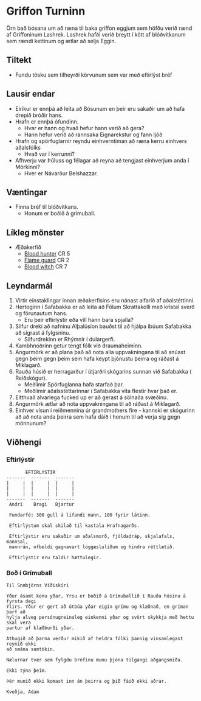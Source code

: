 # Griffon Turninn

Örn bað bósana um að ræna til baka griffon eggjum sem höfðu verið rænd af 
Griffoninum Lashrek. Lashrek hafði verið breytt í kött af blóðvitkanum sem 
rændi kettinum og ætlar að selja Eggin.

## Tiltekt
- Fundu tösku sem tilheyrði körvunum sem var með eftirlýst bréf

## Lausir endar
- Eiríkur er ennþá að leita að Bósunum en þeir eru sakaðir um að hafa drepið 
bróðir hans.
- Hrafn er ennþá ófundinn.
  - Hvar er hann og hvað hefur hann verið að gera?
  - Hann hefur verið að rannsaka Eignarekstur og fann ljóð 
- Hrafn og spörfuglarnir reyndu einhverntíman að ræna kerru einhvers 
  aðalsfólks
  - Hvað var í kerrunni?
- Afhverju var Þúluss og félagar að reyna að tengjast einhverjum anda í 
  Mörkinni?
  - Hver er Návarður Belshazzar.

## Væntingar
- Finna bréf til blóðvitkans. 
  - Honum er boðið á grímuball.

## Líkleg mönster
- Æðakerfið
  - [Blood hunter](https://www.dndbeyond.com/monsters/blood-hunter) CR 5
  - [Flame guard](https://www.dndbeyond.com/monsters/eternal-flame-guardian) 
    CR 2
  - [Blood witch](https://www.dndbeyond.com/monsters/blood-witch) CR 7

## Leyndarmál
1. Virtir einstaklingar innan æðakerfisins eru nánast alfarið af aðalstéttinni.
2. Hertoginn í Safabakka er að leita að Fölum Skrattakolli með kristal sverð og
   förunautum hans.
   - Eru þeir eftirlýstir eða vill hann bara spjalla?
3. Silfur dreki að nafninu Alþalúsíon bauðst til að hjálpa íbúum Safabakka að 
   sigrast á fylgsninu.
   - Silfurdrekinn er Rhýmnir í dulargerfi.
4. Kambhnoðrinn getur tengt fólk við draumaheiminn.
5. Angurmörk er að plana það að nota alla uppvakningana til að snúast gegn þeim
   gegn þeim sem hafa keypt þjónustu þeirra og ráðast á Miklagarð.
6. Rauða húsið er herragarður í útjarðri skógarins sunnan við Safabakka (
   Reiðskógur).
   - Meðlimir Spörfuglanna hafa starfað þar.
   - Meðlimir aðalsstéttarinnar í Safabakka vita flestir hvar það er. 
7. Eitthvað alvarlega fucked up er að gerast á sölnaða svæðinu.
8. Angurmörk ætlar að nota uppvakningana til að ráðast á Miklagarð.
9. Einhver vísun í reiðmennina úr grandmothers fire - kannski er skógurinn að 
   að nota anda þeirra sem hafa dáið í honum til að verja sig gegn mönnunum?

## Viðhengi
### Eftirlýstir
```
       EFTIRLÝSTIR
-------  -------  -------
|     |  |     |  |     |
|     |  |     |  |     |
|     |  |     |  |     |
-------  -------  -------
 Andri    Bragi   Bjartur
 
 Fundarfé: 300 gull á lifandi mann, 100 fyrir látinn. 
 
 Eftirlýstum skal skilað til kastala Hrafnagarðs.
 
 Eftirlýstir eru sakaðir um aðalsmorð, fjöldadráp, skjalafals, mannsal, 
 mannrán, ofbeldi gagnavart löggæsluliðum og hindra réttlætið.
 
 Eftirlýstir eru taldir hættulegir.
```

### Boð í Grímuball
```
Til Snæbjörns Víðiskíri

Yður ásamt konu yðar, Yrsu er boðið á Grímuballið í Rauða húsinu á fyrsta degi 
Ýlirs. Yður er gert að útbúa yðar eigin grímu og klæðnað, en gríman þarf að 
hylja alveg persónugreinaleg einkenni yðar og svört skykkja með hettu skal vera 
partur af klæðburði yðar. 

Athugið að þarna verður mikið af heldra fólki þannig vinsamlegast reynið ekki 
að smána samtökin.

Nælurnar tvær sem fylgdu bréfinu munu þjóna tilgangi aðgangsmiða. 

Ekki týna þeim. 

Þér munið ekki komast inn án þeirra og þið fáið ekki aðrar. 

Kveðja, Adam 
```